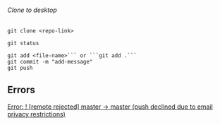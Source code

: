 ###### Clone to desktop
```
git clone <repo-link>
```

```
git status
```

```
git add <file-name>``` or ```git add .```
git commit -m "add-message"
git push
```
## Errors
[Error: ! [remote rejected] master -> master (push declined due to email privacy restrictions)](https://stackoverflow.com/a/44099011/4420229)

